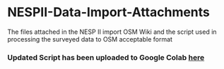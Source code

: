 # NESPII-Data-Import-Attachments

The files attached in the NESP II import OSM Wiki and the script used in processing the surveyed data to OSM acceptable format

### Updated Script has been uploaded to Google Colab [here](https://colab.research.google.com/drive/1NWG-Lbo93-893vNbIhhUz0GUWSWFsuVo#scrollTo=o_5SAdeqr3VY)

